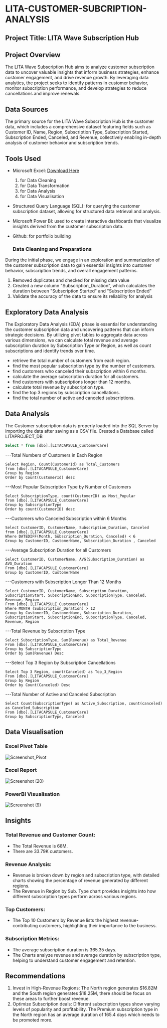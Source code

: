 # LITA-CUSTOMER-SUBCRIPTION-ANALYSIS

## Project Title: LITA Wave Subscription Hub

## Project Overview
The LITA Wave Subscription Hub aims to analyze customer subscription data to uncover valuable insights that inform business strategies, enhance customer engagement, and drive revenue growth. By leveraging data analytics, the project seeks to identify patterns in customer behavior, monitor subscription performance, and develop strategies to reduce cancellations and improve renewals.

## Data Sources
The primary source for the LITA Wave Subscription Hub is the customer data, which includes a comprehensive dataset featuring fields such as Customer ID, Name, Region, Subscription Type, Subscription Started, Subscription Ended, Canceled, and Revenue, collectively enabling in-depth analysis of customer behavior and subscription trends.

## Tools Used
- Microsoft Excel: [Download Here](https://www.microsoft.com)
  1. for Data Cleaning
  2. for  Data Transformation 
  3. for Data Analysis
  4. for Data Visualisation

- Structured Query Language (SQL): for querying the customer subscription dataset, allowing for structured data retrieval and analysis.
- Microsoft Power BI: used to create interactive dashboards that visualize insights derived from the customer subscription data.
- Github: for portfolio building

  ### Data Cleaning and Preparations
 During the initial phase, we engage in an exploration and summarization of the customer subscription data to gain essential insights into customer behavior, subscription trends, and overall engagement patterns.
  1. Removed duplicates and checked for missing data value
  2. Created a new column "Subscription_Duration", which calculates the duration between "Subscription Started" and "Subscription Ended"
  3. Validate the accuracy of the data to ensure its reliability for analysis
  
## Exploratory Data Analysis
The Exploratory Data Analysis (EDA) phase is essential for understanding the customer subscription data and uncovering patterns that can inform strategic decisions. By utilizing pivot tables to aggregate data across various dimensions, we can calculate total revenue and average subscription duration by Subscription Type or Region, as well as count subscriptions and identify trends over time.
- retrieve the total number of customers from each region. 
-  find the most popular subscription type by the number of customers. 
-  find customers who canceled their subscription within 6 months. 
-  calculate the average subscription duration for all customers. 
-  find customers with subscriptions longer than 12 months. 
-  calculate total revenue by subscription type. 
-  find the top 3 regions by subscription cancellations. 
-  find the total number of active and canceled subscriptions.

## Data Analysis
The Customer subscription data is properly loaded into the SQL Server by importing the data after saving as a CSV file. Created a Database called LITAPROJECT_DB
```SQL
Select * from [dbo].[LITACAPSULE_CustomerCare]
```
---Total Numbers of Customers in Each Region
```
Select Region, Count(CustomerId) as Total_Customers
from [dbo].[LITACAPSULE_CustomerCare]
Group by Region
Order by Count(CustomerId) desc
```
---Most Popular Subscription Type by Number of Customers
```
Select SubscriptionType, count(CustomerID) as Most_Popular
from [dbo].[LITACAPSULE_CustomerCare]
Group by SubscriptionType
Order by count(CustomerID) desc
```
---Customers who Canceled Subscription within 6 Months
```
Select CustomerID, CustomerName, Subscription_Duration, Canceled
from [dbo].[LITACAPSULE_CustomerCare]
Where DATEDIFF(Month, Subscription_Duration, Canceled) < 6
Group by CustomerID, CustomerName, Subscription_Duration , Canceled
```
---Average Subscription Duration for all Customers
```
Select CustomerID, CustomerName, AVG(Subscription_Duration) as AVG_Duration
From [dbo].[LITACAPSULE_CustomerCare]
Group by CustomerID, CustomerName
```
---Customers with Subscription Longer Than 12 Months
```
Select CustomerID, CustomerName, Subscription_Duration, SubscriptionStart, SubscriptionEnd, SubscriptionType, Canceled, Revenue, Region
From [dbo].[LITACAPSULE_CustomerCare]
Where MONTH (Subscription_Duration) > 12
Group by CustomerID, CustomerName, Subscription_Duration, SubscriptionStart, SubscriptionEnd, SubscriptionType, Canceled, Revenue, Region
```
---Total Revenue by Subscription Type
```
Select SubscriptionType, Sum(Revenue) as Total_Revenue
From [dbo].[LITACAPSULE_CustomerCare]
Group by SubscriptionType
Order by Sum(Revenue) Desc
```
---Select Top 3 Region by Subscription Cancellations
```
Select Top 3 Region, count(Canceled) as Top_3_Region
From [dbo].[LITACAPSULE_CustomerCare]
Group by Region
Order by Count(Canceled) Desc
```
---Total Number of Active and Canceled Subscription
```
Select Count(SubscriptionType) as Active_Subscription, count(canceled) as Canceled_Subscription
From [dbo].[LITACAPSULE_CustomerCare]
Group by SubscriptionType, Canceled
```

## Data Visualisation

### Excel Pivot Table
![Screenshot_Pivot](https://github.com/user-attachments/assets/2c97286c-fa82-4607-807c-e702c5cec567)

### Excel Report
![Screenshot (20)](https://github.com/user-attachments/assets/3d3cbc0f-a33d-43b8-8710-a5837c75331d)


### PowerBI Visualisation
![Screenshot (9)](https://github.com/user-attachments/assets/091685d6-d191-4b25-8eee-ea24e0e94c0e)

## Insights

### Total Revenue and Customer Count:
- The Total Revenue is 68M.
- There are 33.79K customers.
  
### Revenue Analysis:
- Revenue is broken down by region and subscription type, with detailed charts showing the percentage of revenue generated by different regions.
- The Revenue in Region by Sub. Type chart provides insights into how different subscription types perform across various regions.
  
### Top Customers:
- The Top 10 Customers by Revenue lists the highest revenue-contributing customers, highlighting their importance to the business.
  
### Subscription Metrics:
- The average subscription duration is 365.35 days.
- The Charts analyze revenue and average duration by subscription type, helping to understand customer engagement and retention.

## Recommendations
1. Invest in High-Revenue Regions: The North region generates $16.82M and the South region generates $18.25M, there should be focus on these areas to further boost revenue.
2. Optimize Subscription deals: Different subscription types show varying levels of popularity and profitability. The Premium subscription type in the North region has an average duration of 165.4 days which needs to be promoted more.
